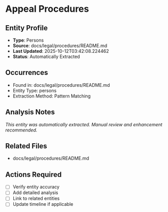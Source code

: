 # Appeal Procedures

## Entity Profile
- **Type**: Persons
- **Source**: docs/legal/procedures/README.md
- **Last Updated**: 2025-10-12T03:42:08.224462
- **Status**: Automatically Extracted

## Occurrences
- Found in: docs/legal/procedures/README.md
- Entity Type: persons
- Extraction Method: Pattern Matching

## Analysis Notes
*This entity was automatically extracted. Manual review and enhancement recommended.*

## Related Files
- docs/legal/procedures/README.md

## Actions Required
- [ ] Verify entity accuracy
- [ ] Add detailed analysis
- [ ] Link to related entities
- [ ] Update timeline if applicable
